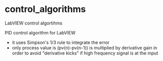 # control_algorithms
LabVIEW control algortihms

PID control algorithm for LabVIEW
- it uses Simpson's 1/3 rule to integrate the error
- only process value is (pv(n)-pv(n-1)) is multiplied by derivative gain in order to avoid "derivative kicks" if high frequency signal is at the input
